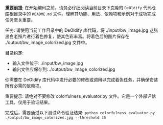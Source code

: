 **重要前提**: 在开始编码之前，请务必仔细阅读当前目录下克隆的 `DeOldify` 代码仓库根目录中的 `README.md` 文件。理解其功能、用法、依赖项和示例对于成功完成任务至关重要。

任务: 请使用当前工作目录中的 DeOldify 库代码，将 ./input/bw_image.jpg 这张黑白老照片进行着色修复，使其色彩丰富。将着色后的图片保存在 ./output/bw_image_colorized.jpg 文件中。

目录约定:
- 输入文件位于: ./input/bw_image.jpg
- 输出文件应保存到: ./output/bw_image_colorized.jpg

你需要在 DeOldify 库代码中进行必要的修改或调用以完成着色任务，并确保安装所有必需的依赖项。

重要提示: 请绝对不要修改 colorfulness_evaluator.py 文件。它是一个外部评估工具，仅用于验证结果。

完成后，需要通过以下测试命令验证结果:
`python colorfulness_evaluator.py ./output/bw_image_colorized.jpg --threshold 35`